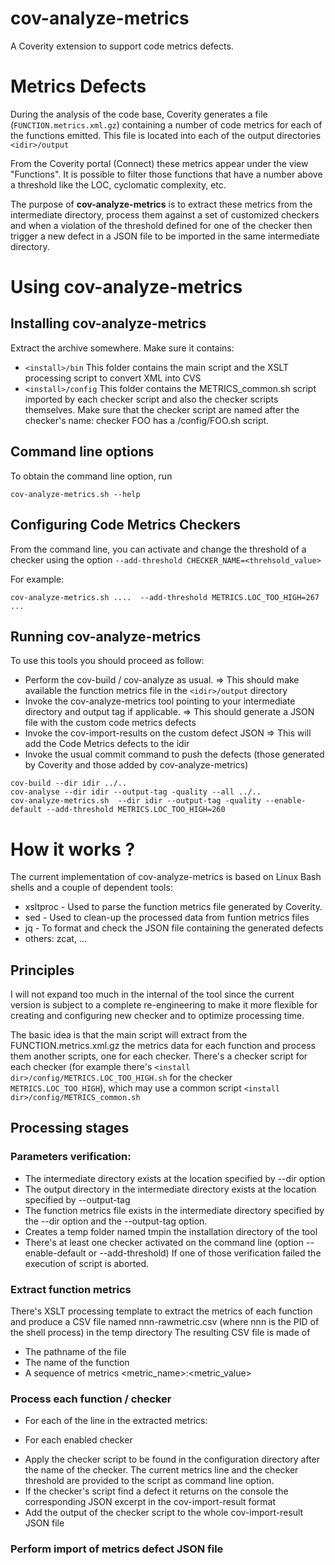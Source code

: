 # cov-analyze-metrics
A Coverity extension to support code metrics defects.

# Metrics Defects


During the analysis of the code base, Coverity generates a file (`FUNCTION.metrics.xml.gz`) containing a number 
of code metrics for each of the functions emitted. This file is located into each of the output directories 
`<idir>/output`

From the Coverity portal (Connect) these metrics appear under the view "Functions". It is possible to filter 
those functions that have  a number above a threshold like the LOC, cyclomatic complexity, etc.

The purpose of **cov-analyze-metrics** is to extract these metrics from the intermediate directory, process them 
against a set of customized checkers and when a violation of the threshold defined for one of the checker then 
trigger a new defect in a JSON file to be imported in the same intermediate directory.


# Using cov-analyze-metrics

## Installing cov-analyze-metrics
Extract the archive somewhere. Make sure it contains:

* `<install>/bin`
This folder contains the main script and the XSLT processing script to convert XML into CVS
* `<install>/config`
This folder contains the METRICS_common.sh script imported by each checker script and also the checker scripts themselves. Make sure that the checker script are named after the checker's name: checker FOO has a <install>/config/FOO.sh script.

## Command line options

To obtain the command line option, run 
```
cov-analyze-metrics.sh --help
```
## Configuring Code Metrics Checkers

From the command line, you can activate and change the threshold of a checker using the option 
`--add-threshold CHECKER_NAME=<threhsold_value>`

For example:
```
cov-analyze-metrics.sh ....  --add-threshold METRICS.LOC_TOO_HIGH=267 ...
```
## Running cov-analyze-metrics

To use this tools you should proceed as follow:

* Perform the cov-build / cov-analyze as usual. 
=> This should make available the function metrics file in the `<idir>/output` directory
* Invoke the cov-analyze-metrics tool pointing to your intermediate directory and output tag if applicable.
=> This should generate a JSON file with the custom code metrics defects 
* Invoke the cov-import-results on the custom defect JSON
=> This will add the Code Metrics defects to the idir
* Invoke the usual commit command to push the defects (those generated by Coverity and those added by cov-analyze-metrics)

```
cov-build --dir idir ../..
cov-analyse --dir idir --output-tag -quality --all ../..
cov-analyze-metrics.sh  --dir idir --output-tag -quality --enable-default --add-threshold METRICS.LOC_TOO_HIGH=260
```

# How it works ?
The current implementation of cov-analyze-metrics is based on Linux Bash shells and a couple of dependent tools:

* xsltproc - Used to parse the function metrics file generated by Coverity.
* sed - Used to clean-up the processed data from funtion metrics files
* jq - To format and check the JSON file containing the generated defects
* others: zcat, ...

## Principles
I will not expand too much in the internal of the tool since the current version is subject to a complete 
re-engineering to make it more flexible for creating and configuring new checker and to optimize processing time.

The basic idea is that the main script will extract from the FUNCTION.metrics.xml.gz the metrics data for each 
function and process them another scripts, one for each checker. There's a checker script for each checker 
(for example there's `<install dir>/config/METRICS.LOC_TOO_HIGH.sh` for the checker `METRICS.LOC_TOO_HIGH`), 
which may use a common script `<install dir>/config/METRICS_common.sh`

## Processing stages

### Parameters verification:

* The intermediate directory exists at the location specified by --dir option
* The output directory in the intermediate directory exists at the location specified by --output-tag
* The function metrics file exists in the intermediate directory specified by the --dir option and the --output-tag option.
* Creates a temp folder named tmpin the installation directory of the tool
* There's at least one checker activated on the command line (option --enable-default or --add-threshold)
If one of those verification failed the execution of script is aborted.

### Extract function metrics
There's XSLT processing template to extract the metrics of each function and produce a CSV file named nnn-rawmetric.csv (where nnn is the PID of the shell process) in the temp directory
The resulting CSV file is made of
* The pathname of the file
* The name of the function
* A sequence of metrics <metric_name>:<metric_value>

### Process each function / checker
* For each of the line in the extracted metrics:
+ For each enabled checker
- Apply the checker script to be found in the configuration directory after the name of the checker. The current metrics line and the checker threshold are provided to the script as command line option.
- If the checker's script find a defect it returns on the console the corresponding JSON excerpt in the cov-import-result format
- Add the output of the checker script to the whole cov-import-result JSON file

### Perform import of metrics defect JSON file
